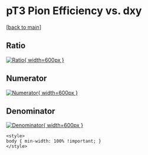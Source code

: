 # pT3 Pion Efficiency vs. dxy

[[back to main](./)]



## Ratio

[![Ratio](../mtv/var/pT3_211_eff_dxy.png){ width=600px }](../mtv/var/pT3_211_eff_dxy.pdf)

## Numerator

[![Numerator](../mtv/num/pT3_211_eff_dxy_num.png){ width=600px }](../mtv/num/pT3_211_eff_dxy_num.pdf)

## Denominator

[![Denominator](../mtv/den/pT3_211_eff_dxy_den.png){ width=600px }](../mtv/den/pT3_211_eff_dxy_den.pdf)


``` {=html}
<style>
body { min-width: 100% !important; }
</style>
```
